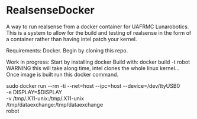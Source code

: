 # RealsenseDocker
A way to run realsense from a docker container for UAFRMC Lunarobotics.
This is a system to allow for the build and testing of realsense in the form of a container rather than having intel patch your kernel.

Requirements: Docker. 
Begin by cloning this repo.

Work in progress:
Start by installing docker
Build with:
docker build -t robot
WARNING this will take along time, intel clones the whole linux kernel...
Once image is built run this docker command.

sudo docker run --rm -ti --net=host --ipc=host --device=/dev/ttyUSB0 \
   -e DISPLAY=$DISPLAY \
   -v /tmp/.X11-unix:/tmp/.X11-unix \
   /tmp/dataexchange:/tmp/dataexchange \
   robot
   
